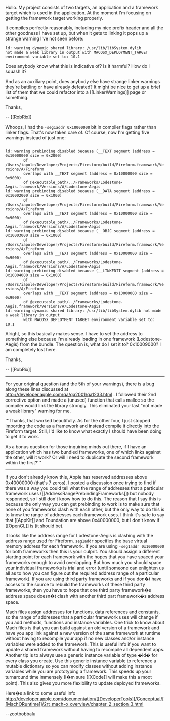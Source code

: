 Hullo. My project consists of two targets, an application and a framework target which is used in the application. At the moment I'm focusing on getting the framework target working properly.

It compiles perfectly reasonably, including my nice prefix header and all the other goodness I have set up, but when it gets to linking it pops up a strange warning I've not seen before:

<code>ld: warning dynamic shared library: /usr/lib/libSystem.dylib not made a weak library in output with MACOSX_DEPLOYMENT_TARGET environment variable set to: 10.1</code>

Does anybody know what this is indicative of? Is it harmful? How do I squash it?

And as an auxiliary point, does anybody else have strange linker warnings they're battling or have already defeated? It might be nice to get up a brief list of them that we could refactor into a [[LinkerWarnings]] page or something.

Thanks,

-- [[RobRix]]

Whoops, I had the <code>-seg1addr 0x10000000</code> bit in compiler flags rather than linker flags. That's now taken care of. Of course, now I'm getting five warnings instead of just one:

<code>
ld: warning prebinding disabled because (__TEXT segment (address = 0x10000000 size = 0x2000) 
        of /Users/iapole/Developer/Projects/Firestorm/build/Fireform.framework/Versions/A/Fireform 
        overlaps with __TEXT segment (address = 0x10000000 size = 0x9000) 
        of @executable_path/../Frameworks/Lodestone-Aegis.framework/Versions/A/Lodestone-Aegis
ld: warning prebinding disabled because (__DATA segment (address = 0x10002000 size = 0x1000) 
        of /Users/iapole/Developer/Projects/Firestorm/build/Fireform.framework/Versions/A/Fireform 
        overlaps with __TEXT segment (address = 0x10000000 size = 0x9000) 
        of @executable_path/../Frameworks/Lodestone-Aegis.framework/Versions/A/Lodestone-Aegis
ld: warning prebinding disabled because (__OBJC segment (address = 0x10003000 size = 0x1000) 
        of /Users/iapole/Developer/Projects/Firestorm/build/Fireform.framework/Versions/A/Fireform 
        overlaps with __TEXT segment (address = 0x10000000 size = 0x9000) 
        of @executable_path/../Frameworks/Lodestone-Aegis.framework/Versions/A/Lodestone-Aegis
ld: warning prebinding disabled because (__LINKEDIT segment (address = 0x10004000 size = 0x1000) 
        of /Users/iapole/Developer/Projects/Firestorm/build/Fireform.framework/Versions/A/Fireform 
        overlaps with __TEXT segment (address = 0x10000000 size = 0x9000) 
        of @executable_path/../Frameworks/Lodestone-Aegis.framework/Versions/A/Lodestone-Aegis
ld: warning dynamic shared library: /usr/lib/libSystem.dylib not made a weak library in output 
        with MACOSX_DEPLOYMENT_TARGET environment variable set to: 10.1
</code>

Alright, so this basically makes sense. I have to set the address to something else because I'm already loading in one framework (Lodestone-Aegis) from the bundle. The question is, what do I set it to? 0x10009000? I am completely lost here.

Thanks,

-- [[RobRix]]

----
For your original question (and the 5th of your warnings), there is a bug along these lines discussed at http://developer.apple.com/qa/qa2001/qa1233.html . I followed their 2nd corrective option and made a (unused) function that calls malloc so the compiler would link the library strongly. This eliminated your last "not made a weak library" warning for me.

'''Thanks, that worked beautifully. As for the other four, I just stopped importing the code as a framework and instead compile it directly into the Fireform target. Still, I'd like to know what exactly I should have been doing to get it to work.

As a bonus question for those inquiring minds out there, if I have an application which has two bundled frameworks, one of which links against the other, will it work? Or will I need to duplicate the second framework within the first?'''

----

If you don't already know this, Apple has reserved addresses above 0x40000000 (that's 7 zeros). I posted a discussion once trying to find if there was a way you could tell what the range of addresses that a particular framework uses ([[AddressRangePrebindingFrameworks]]) but nobody responded, so I still don't know how to do this. The reason that I say this is because the only way you can get prebinding to work is to make sure that none of you frameworks clash with each other, but the only way to do this is to know the range of addresses each framework uses. I think it's safe to say that [[AppKit]] and Foundation are above 0x40000000, but I don't know if [[OpenGL]] is (it should be).  

It looks like the address range for Lodestone-Aegis is clashing with the address range used for Fireform. <code>seg1addr</code> specifies the base virtual memory address for each framework. If you are using <code>-seg1addr 0x10000000</code> for both frameworks then this is your culprit. You should assign a different starting point for each framework with the hopes that you have spaced your frameworks enough to avoid overlapping. But how much you should space your individual frameworks is trial and error (until someone can enlighten us all as to how you can figure out the required address range of a particular framework). If you are using third party frameworks and if you don�t have access to the source to rebuild the frameworks of these third party frameworks, then you have to hope that one third party framework�s address space doesn�t clash with another third part framework�s address space. 

Mach files assign addresses for functions, data references and constants, so the range of addresses that a particular framework uses will change if you add methods, functions and instance variables. One trick to know about Mach files is that you can build against an old version of a framework and have you app link against a new version of the same framework at runtime without having to recompile your app if no new classes and/or instance variables were added to the framework. This is useful info if you want to update a shared framework without having to recompile all dependent apps. Another tip is to always use a generic instance variable of type �id� for every class you create. Use this generic instance variable to reference a mutable dictionary so you can modify classes without adding instance variables while you are prototyping a framework. This speeds up your turnaround time immensely (I�m sure [[XCode]] will make this a moot point). This also gives you more flexibility to update deployed frameworks. 

Here�s a link to some useful info http://developer.apple.com/documentation/[[DeveloperTools]]/Conceptual/[[MachORuntime]]/2rt_mach-o_overview/chapter_2_section_3.html

--zootbobbalu
